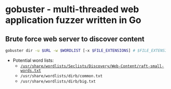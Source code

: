 # gobuster - multi-threaded web application fuzzer written in Go



## Brute force web server to discover content

```bash
gobuster dir -u $URL -w $WORDLIST [-x $FILE_EXTENSIONS] # $FILE_EXTENSIONS -> php,txt,html
```

* Potential word lists:
	* [`/usr/share/wordlists/Seclists/Discovery/Web-Content/raft-small-words.txt`](https://raw.githubusercontent.com/danielmiessler/SecLists/master/Discovery/Web-Content/raft-small-words.txt)
	* `/usr/share/wordlists/dirb/common.txt`
	* `/usr/share/wordlists/dirb/big.txt`